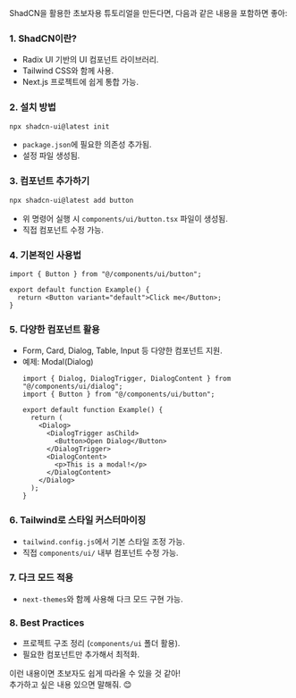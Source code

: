 ShadCN을 활용한 초보자용 튜토리얼을 만든다면, 다음과 같은 내용을 포함하면 좋아:

### 1. **ShadCN이란?**
   - Radix UI 기반의 UI 컴포넌트 라이브러리.
   - Tailwind CSS와 함께 사용.
   - Next.js 프로젝트에 쉽게 통합 가능.

### 2. **설치 방법**
   ```sh
   npx shadcn-ui@latest init
   ```
   - `package.json`에 필요한 의존성 추가됨.
   - 설정 파일 생성됨.

### 3. **컴포넌트 추가하기**
   ```sh
   npx shadcn-ui@latest add button
   ```
   - 위 명령어 실행 시 `components/ui/button.tsx` 파일이 생성됨.
   - 직접 컴포넌트 수정 가능.

### 4. **기본적인 사용법**
   ```tsx
   import { Button } from "@/components/ui/button";

   export default function Example() {
     return <Button variant="default">Click me</Button>;
   }
   ```

### 5. **다양한 컴포넌트 활용**
   - Form, Card, Dialog, Table, Input 등 다양한 컴포넌트 지원.
   - 예제: Modal(Dialog)
     ```tsx
     import { Dialog, DialogTrigger, DialogContent } from "@/components/ui/dialog";
     import { Button } from "@/components/ui/button";

     export default function Example() {
       return (
         <Dialog>
           <DialogTrigger asChild>
             <Button>Open Dialog</Button>
           </DialogTrigger>
           <DialogContent>
             <p>This is a modal!</p>
           </DialogContent>
         </Dialog>
       );
     }
     ```

### 6. **Tailwind로 스타일 커스터마이징**
   - `tailwind.config.js`에서 기본 스타일 조정 가능.
   - 직접 `components/ui/` 내부 컴포넌트 수정 가능.

### 7. **다크 모드 적용**
   - `next-themes`와 함께 사용해 다크 모드 구현 가능.

### 8. **Best Practices**
   - 프로젝트 구조 정리 (`components/ui` 폴더 활용).
   - 필요한 컴포넌트만 추가해서 최적화.

이런 내용이면 초보자도 쉽게 따라올 수 있을 것 같아!  
추가하고 싶은 내용 있으면 말해줘. 😊

